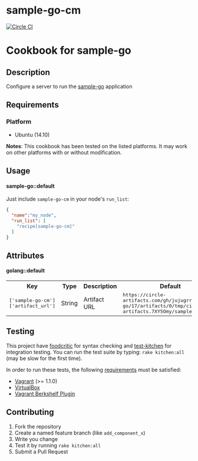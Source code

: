 # sample-go-cm

[![Circle CI](https://circleci.com/gh/jujugrrr/sample-go-cm.svg?style=svg)](https://circleci.com/gh/jujugrrr/sample-go-cm)

# Cookbook for sample-go

## Description

Configure a server to run the [sample-go](https://github.com/jujugrrr/sample-go) application

## Requirements

### Platform

* Ubuntu (14.10)

**Notes**: This cookbook has been tested on the listed platforms. It
may work on other platforms with or without modification.

## Usage

#### sample-go::default

Just include `sample-go-cm` in your node's `run_list`:

```json
{
  "name":"my_node",
  "run_list": [
    "recipe[sample-go-cm]"
  ]
}
```

## Attributes

#### golang::default
<table>
  <tr>
    <th>Key</th>
    <th>Type</th>
    <th>Description</th>
    <th>Default</th>
  </tr>
  <tr>
    <td><tt>['sample-go-cm']['artifact_url']</tt></td>
    <td>String</td>
    <td>Artifact URL</td>
    <td><tt>https://circle-artifacts.com/gh/jujugrrr/sample-go/17/artifacts/0/tmp/circle- artifacts.7XY5Omy/sample-go</tt></td>
  </tr>
</table>

## Testing

This project have [foodcritic](https://github.com/acrmp/foodcritic) for syntax checking and
[test-kitchen](https://github.com/opscode/test-kitchen) for integration testing. You can run the test suite by
typing: `rake kitchen:all` (may be slow for the first time).

In order to run these tests, the following
[requirements](https://github.com/opscode/kitchen-vagrant#-requirements) must be
satisfied:

* [Vagrant](http://vagrantup.com/) (>= 1.1.0)
* [VirtualBox](https://www.virtualbox.org/)
* [Vagrant Berkshelf Plugin](http://rubygems.org/gems/vagrant-berkshelf)

## Contributing

1. Fork the repository
2. Create a named feature branch (like `add_component_x`)
3. Write you change
4. Test it by running `rake kitchen:all`
5. Submit a Pull Request
